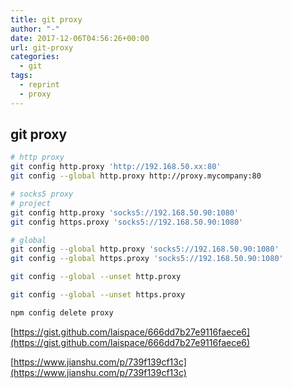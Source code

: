 ```yaml
---
title: git proxy
author: "-"
date: 2017-12-06T04:56:26+00:00
url: git-proxy
categories:
  - git
tags:
  - reprint
  - proxy
---
```

## git proxy

```bash
# http proxy
git config http.proxy 'http://192.168.50.xx:80'
git config --global http.proxy http://proxy.mycompany:80

# socks5 proxy
# project
git config http.proxy 'socks5://192.168.50.90:1080'
git config https.proxy 'socks5://192.168.50.90:1080'

# global
git config --global http.proxy 'socks5://192.168.50.90:1080'
git config --global https.proxy 'socks5://192.168.50.90:1080'
```

```bash
git config --global --unset http.proxy

git config --global --unset https.proxy

npm config delete proxy
```

[https://gist.github.com/laispace/666dd7b27e9116faece6](https://gist.github.com/laispace/666dd7b27e9116faece6)

[https://www.jianshu.com/p/739f139cf13c](https://www.jianshu.com/p/739f139cf13c)
